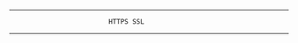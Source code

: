 ---------------------------------------------------------------------


                             HTTPS SSL                               


---------------------------------------------------------------------
